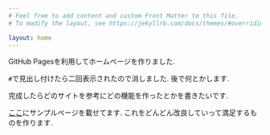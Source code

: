 ```yaml
---
# Feel free to add content and custom Front Matter to this file.
# To modify the layout, see https://jekyllrb.com/docs/themes/#overriding-theme-defaults

layout: home
---
```


GitHub Pagesを利用してホームページを作りました.

`#`で見出し付けたら二回表示されたので消しました. 後で何とかします.

完成したらどのサイトを参考にどの機能を作ったとかを書きたいです.

[ここ](/testpage/)にサンプルページを載せてます. これをどんどん改良していって満足するものを作ります.